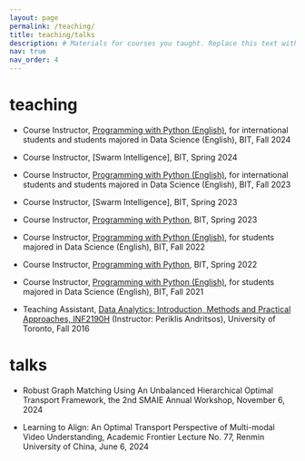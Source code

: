 ```yaml
---
layout: page
permalink: /teaching/
title: teaching/talks
description: # Materials for courses you taught. Replace this text with your description.
nav: true
nav_order: 4
---
```


<div class="publications">
<h1 id="teaching">teaching</h1>
<!-- Here is a list of courses that I have been involved in: -->

- Course Instructor, [Programming with Python (English)](https://python123.io/), for international students and students majored in Data Science (English), BIT, Fall 2024

- Course Instructor, [Swarm Intelligence], BIT, Spring 2024

- Course Instructor, [Programming with Python (English)](https://python123.io/), for international students and students majored in Data Science (English), BIT, Fall 2023

- Course Instructor, [Swarm Intelligence], BIT, Spring 2023

- Course Instructor, [Programming with Python](https://python123.io/), BIT, Spring 2023

- Course Instructor, [Programming with Python (English)](https://python123.io/), for students majored in Data Science (English), BIT, Fall 2022

- Course Instructor, [Programming with Python](https://python123.io/), BIT, Spring 2022

- Course Instructor, [Programming with Python (English)](https://python123.io/), for students majored in Data Science (English), BIT, Fall 2021

- Teaching Assistant, [Data Analytics: Introduction, Methods and Practical Approaches, INF2190H](https://ischool.utoronto.ca/wp-content/uploads/2016/11/inf21902016fallandritsossyllabus-1.pdf) (Instructor: Periklis Andritsos), University of Toronto, Fall 2016

<!-- For now, this page is assumed to be a static description of your courses. You can convert it to a collection similar to `_projects/` so that you can have a dedicated page for each course. Organize your courses by years, topics, or universities, however you like! -->

<h1 id="talks">talks</h1>

- Robust Graph Matching Using An Unbalanced Hierarchical Optimal Transport Framework, the 2nd SMAIE Annual Workshop, November 6, 2024

- Learning to Align: An Optimal Transport Perspective of Multi-modal Video Understanding, Academic Frontier Lecture No. 77, Renmin University of China, June 6, 2024

